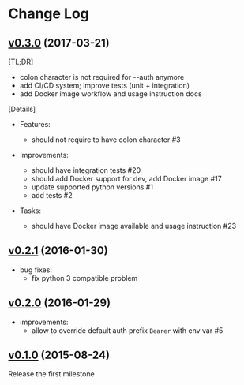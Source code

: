 Change Log
==========

[v0.3.0][] (2017-03-21)
-----------------------

[TL;DR]

- colon character is not required for --auth anymore
- add CI/CD system; improve tests (unit + integration)
- add Docker image workflow and usage instruction docs


[Details]

- Features:
  + should not require to have colon character #3

- Improvements:
  + should have integration tests #20
  + should add Docker support for dev, add Docker image #17
  + update supported python versions #1
  + add tests #2

- Tasks:
  + should have Docker image available and usage instruction #23


[v0.2.1][] (2016-01-30)
----------------------

- bug fixes:
    + fix python 3 compatible problem


[v0.2.0][] (2016-01-29)
----------------------

- improvements:
    + allow to override default auth prefix `Bearer` with env var #5


[v0.1.0][] (2015-08-24)
----------------------

Release the first milestone


[v0.1.0]: https://github.com/teracyhq/httpie-jwt-auth/milestones/0.1.0
[v0.2.0]: https://github.com/teracyhq/httpie-jwt-auth/issues?q=milestone%3A0.2.0+is%3Aclosed
[v0.2.1]: https://github.com/teracyhq/httpie-jwt-auth/issues?q=milestone%3A0.2.1+is%3Aclosed
[v0.3.0]: https://github.com/teracyhq/httpie-jwt-auth/milestone/3?closed=1

